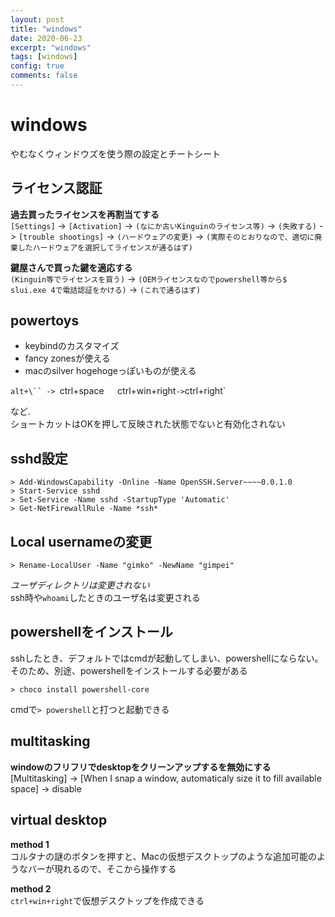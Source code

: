 ```yaml
---
layout: post
title: "windows"
date: 2020-06-23
excerpt: "windows"
tags: [windows]
config: true
comments: false
---
```


# windows
やむなくウィンドウズを使う際の設定とチートシート

## ライセンス認証
**過去買ったライセンスを再割当てする**  
`[Settings]` -> `[Activation]` -> `(なにか古いKinguinのライセンス等)` -> `(失敗する)` -> `[trouble shootings]` -> `(ハードウェアの変更)` -> `(実際そのとおりなので、適切に廃棄したハードウェアを選択してライセンスが通るはず)`

**鍵屋さんで買った鍵を適応する**  
`(Kinguin等でライセンスを買う)` -> `(OEMライセンスなのでpowershell等から$ slui.exe 4で電話認証をかける)` -> `(これで通るはず)`

## powertoys
 - keybindのカスタマイズ
 - fancy zonesが使える
 - macのsilver hogehogeっぽいものが使える

`alt+\`` -> `ctrl+space`  
`ctrl+win+right` -> `ctrl+right` 

など.  
ショートカットはOKを押して反映された状態でないと有効化されない

## sshd設定

```console
> Add-WindowsCapability -Online -Name OpenSSH.Server~~~~0.0.1.0
> Start-Service sshd
> Set-Service -Name sshd -StartupType 'Automatic'
> Get-NetFirewallRule -Name *ssh*
```

## Local usernameの変更

```console
> Rename-LocalUser -Name "gimko" -NewName "gimpei"
```
*ユーザディレクトリは変更されない*  
ssh時や`whoami`したときのユーザ名は変更される

## powershellをインストール
sshしたとき、デフォルトではcmdが起動してしまい、powershellにならない。そのため、別途、powershellをインストールする必要がある
```console
> choco install powershell-core
```
cmdで`> powershell`と打つと起動できる

## multitasking

**windowのフリフリでdesktopをクリーンアップするを無効にする**  
[Multitasking] -> [When I snap a window, automaticaly size it to fill available space] -> disable  

## virtual desktop

**method 1**  
コルタナの謎のボタンを押すと、Macの仮想デスクトップのような追加可能のようなバーが現れるので、そこから操作する

**method 2**  
`ctrl+win+right`で仮想デスクトップを作成できる 


